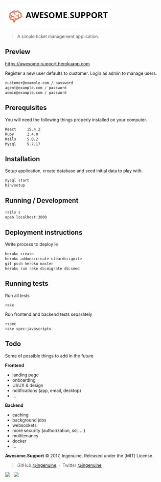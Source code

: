 ![Awesome Support](./public/at-logo.png)

> A simple ticket management application.

## Preview
https://awesome-support.herokuapp.com

Register a new user defaults to customer. Login as admin to manage users.

    customer@example.com / password
    agent@example.com / password
    admin@example.com / password

## Prerequisites
You will need the following things properly installed on your computer.

    React     15.4.2
    Ruby      2.4.0
    Rails     5.0.2
    Mysql     5.7.17

## Installation
Setup application, create database and seed initial data to play with.

    mysql start
    bin/setup

## Running / Development

    rails s
    open localhost:3000

## Deployment instructions
Write process to deploy ie

    heroku create
    heroku addons:create cleardb:ignite
    git push heroku master
    heroku run rake db:migrate db:seed

## Running tests
Run all tests

    rake

Run frontend and backend tests separately

    rspec
    rake spec:javascripts

## Todo
Some of possible things to add in the future

__Frontend__
+ landing page
+ onboarding
+ UI/UX & design
+ notifications (app, email, desktop)
+ ...

__Backend__
+ caching
+ background jobs
+ websockets
+ more security (authorization, ssl, ...)
+ multitenancy
+ docker
+ ...


**Awesome.Support** © 2017, Ingenuine. Released under the [MIT] License.<br>



> GitHub [@ingenuine](https://github.com/ingenuine) &nbsp;&middot;&nbsp;
> Twitter [@ingenuine](https://twitter.com/ingenuine)

[![](https://img.shields.io/github/followers/ingenuine.svg?style=social&label=@ingenuine)](https://github.com/ingenuine) &nbsp;
[![](https://img.shields.io/twitter/follow/ingenuine.svg?style=social&label=@ingenuine)](https://twitter.com/ingenuine)
